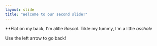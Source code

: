 ```yaml
---
layout: slide
title: "Welcome to our second slide!"
---
```

**Flat on my back, I'm alitle *Rascal*. Tikle my tummy, I'm a little *asshole* 

Use the left arrow to go back!
